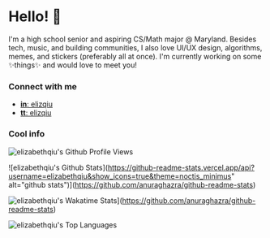 # Hello! 👋

I'm a high school senior and aspiring CS/Math major @ Maryland. Besides tech, music, and building communities, I also love UI/UX design, algorithms, memes, and stickers (preferably all at once). I'm currently working on some ✨things✨ and would love to meet you! 

### Connect with me
- [**in**: elizqiu](https://linkedin.com/in/elizqiu)  
- [**tt**: elizqiu](https://twitter.com/elizqiu)

### Cool info

![elizabethqiu's Github Profile Views](https://komarev.com/ghpvc/?username=elizabethqiu&style=plastic&color=AB6E70&theme=noctis_minimus)  

<!-- <img src="https://github-readme-streak-stats.herokuapp.com/?user=elizabethqiu&theme=noctis_minimus" width="48%" > -->

![elizabethqiu's Github Stats](https://github-readme-stats.vercel.app/api?username=elizabethqiu&show_icons=true&theme=noctis_minimus" alt="github stats")](https://github.com/anuraghazra/github-readme-stats)


![elizabethqiu's Wakatime Stats](https://github-readme-stats.vercel.app/api/wakatime?username=elizabethqiu&hide=bash,class,docker,git%20config,gitignore%20file,json,jsx,jupyter%20notebook,markdown,text,typescript,vue.js,xml&layout=compact&theme=noctis_minimus)](https://github.com/anuraghazra/github-readme-stats)

![elizabethqiu's Top Languages](https://github-readme-stats.vercel.app/api/top-langs/?username=elizabethqiu&hide=jupyter%20notebook&layout=compact&theme=noctis_minimus)
